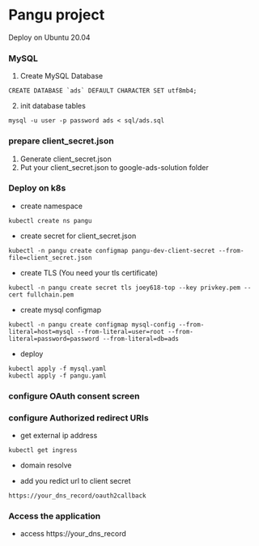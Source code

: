 # Pangu project

Deploy on Ubuntu 20.04

### MySQL
1. Create MySQL Database
```
CREATE DATABASE `ads` DEFAULT CHARACTER SET utf8mb4;
```
2. init database tables
```
mysql -u user -p password ads < sql/ads.sql
```


### prepare client_secret.json
1. Generate client_secret.json
2. Put your client_secret.json to google-ads-solution folder

### Deploy on k8s
- create namespace
```
kubectl create ns pangu
```

- create secret for client_secret.json
```
kubectl -n pangu create configmap pangu-dev-client-secret --from-file=client_secret.json
```

- create TLS (You need your tls certificate)
```
kubectl -n pangu create secret tls joey618-top --key privkey.pem --cert fullchain.pem
```

- create mysql configmap
```
kubectl -n pangu create configmap mysql-config --from-literal=host=mysql --from-literal=user=root --from-literal=password=password --from-literal=db=ads
```

- deploy
```
kubectl apply -f mysql.yaml
kubectl apply -f pangu.yaml
```

### configure OAuth consent screen

### configure Authorized redirect URIs
- get external ip address
```
kubectl get ingress
```

- domain resolve

- add you redict url to client secret
```
https://your_dns_record/oauth2callback
```

### Access the application


- access
https://your_dns_record
